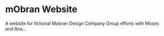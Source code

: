# mObran Website

A website for fictional Mobran Design Company 
Group efforts with Moses and Ibra...
